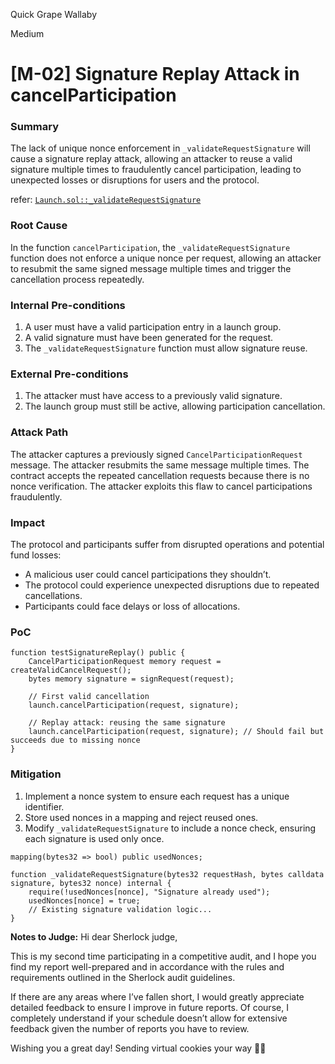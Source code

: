 Quick Grape Wallaby

Medium

# [M-02] Signature Replay Attack in cancelParticipation

### Summary

The lack of unique nonce enforcement in `_validateRequestSignature` will cause a signature replay attack, allowing an attacker to reuse a valid signature multiple times to fraudulently cancel participation, leading to unexpected losses or disruptions for users and the protocol.

refer: [`Launch.sol::_validateRequestSignature`](https://github.com/sherlock-audit/2025-02-rova/blob/main/rova-contracts/src/Launch.sol#L601)

### Root Cause

In the function `cancelParticipation`, the `_validateRequestSignature` function does not enforce a unique nonce per request, allowing an attacker to resubmit the same signed message multiple times and trigger the cancellation process repeatedly.

### Internal Pre-conditions

1. A user must have a valid participation entry in a launch group.
2. A valid signature must have been generated for the request.
3. The `_validateRequestSignature` function must allow signature reuse.

### External Pre-conditions

1. The attacker must have access to a previously valid signature.
2. The launch group must still be active, allowing participation cancellation.

### Attack Path


The attacker captures a previously signed `CancelParticipationRequest` message.
The attacker resubmits the same message multiple times.
The contract accepts the repeated cancellation requests because there is no nonce verification.
The attacker exploits this flaw to cancel participations fraudulently.

### Impact

The protocol and participants suffer from disrupted operations and potential fund losses:
- A malicious user could cancel participations they shouldn’t.
- The protocol could experience unexpected disruptions due to repeated cancellations.
- Participants could face delays or loss of allocations.

### PoC

```solidity
function testSignatureReplay() public {
    CancelParticipationRequest memory request = createValidCancelRequest();
    bytes memory signature = signRequest(request);
    
    // First valid cancellation
    launch.cancelParticipation(request, signature);
    
    // Replay attack: reusing the same signature
    launch.cancelParticipation(request, signature); // Should fail but succeeds due to missing nonce
}
```


### Mitigation

1. Implement a nonce system to ensure each request has a unique identifier.
2. Store used nonces in a mapping and reject reused ones.
3. Modify `_validateRequestSignature` to include a nonce check, ensuring each signature is used only once.

```solidity
mapping(bytes32 => bool) public usedNonces;

function _validateRequestSignature(bytes32 requestHash, bytes calldata signature, bytes32 nonce) internal {
    require(!usedNonces[nonce], "Signature already used");
    usedNonces[nonce] = true;
    // Existing signature validation logic...
}
```



**Notes to Judge:**
Hi dear Sherlock judge,

This is my second time participating in a competitive audit, and I hope you find my report well-prepared and in accordance with the rules and requirements outlined in the Sherlock audit guidelines.

If there are any areas where I’ve fallen short, I would greatly appreciate detailed feedback to ensure I improve in future reports. Of course, I completely understand if your schedule doesn’t allow for extensive feedback given the number of reports you have to review.

Wishing you a great day! Sending virtual cookies your way 🍪😊